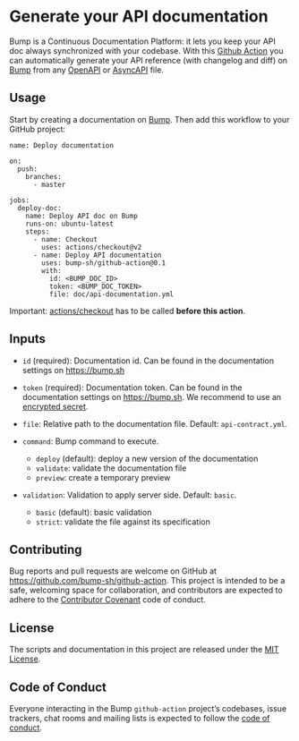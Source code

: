 # Generate your API documentation

Bump is a Continuous Documentation Platform: it lets you keep your API doc always synchronized with your codebase. With this [Github Action](https://github.com/actions) you can automatically generate your API reference (with changelog and diff) on [Bump](https://bump.sh) from any [OpenAPI](https://github.com/OAI/OpenAPI-Specification) or [AsyncAPI](https://github.com/asyncapi/asyncapi) file.

## Usage

Start by creating a documentation on [Bump](https://bump.sh). Then add this workflow to your GitHub project:

```
name: Deploy documentation

on:
  push:
    branches:
      - master

jobs:
  deploy-doc:
    name: Deploy API doc on Bump
    runs-on: ubuntu-latest
    steps:
      - name: Checkout
        uses: actions/checkout@v2
      - name: Deploy API documentation
        uses: bump-sh/github-action@0.1
        with:
          id: <BUMP_DOC_ID>
          token: <BUMP_DOC_TOKEN>
          file: doc/api-documentation.yml   
```

Important: [actions/checkout](https://github.com/actions/checkout) has to be called **before this action**.

## Inputs

* `id` (required): Documentation id. Can be found in the documentation settings on https://bump.sh

* `token` (required): Documentation token. Can be found in the documentation settings on https://bump.sh. We recommend to use an [encrypted secret](https://help.github.com/en/actions/automating-your-workflow-with-github-actions/creating-and-using-encrypted-secrets).

* `file`: Relative path to the documentation file. Default: `api-contract.yml`.

* `command`: Bump command to execute.

  * `deploy` (default): deploy a new version of the documentation
  * `validate`: validate the documentation file
  * `preview`: create a temporary preview


* `validation`: Validation to apply server side. Default: `basic`.

  * `basic` (default): basic validation
  * `strict`: validate the file against its specification

## Contributing

Bug reports and pull requests are welcome on GitHub at https://github.com/bump-sh/github-action. This project is intended to be a safe, welcoming space for collaboration, and contributors are expected to adhere to the [Contributor Covenant](http://contributor-covenant.org) code of conduct.

## License

The scripts and documentation in this project are released under the [MIT License](LICENSE).

## Code of Conduct

Everyone interacting in the Bump `github-action` project’s codebases, issue trackers, chat rooms and mailing lists is expected to follow the [code of conduct](https://github.com/bump-sh/github-action/blob/master/CODE_OF_CONDUCT.md).
